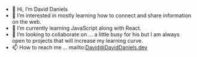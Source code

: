 - 👋 Hi, I’m David Daniels
- 👀 I’m interested in mostly learning how to connect and share information on the web.
- 🌱 I’m currently learning JavaScript along with React.
- 💞️ I’m looking to collaborate on ... a little busy for his but I am always open to projects that will increase my learning curve.
- 📫 How to reach me ... mailto:David@DavidDaniels.dev

<!---
DVDaniels/DVDaniels is a ✨ special ✨ repository because its `README.md` (this file) appears on your GitHub profile.
You can click the Preview link to take a look at your changes.
--->
